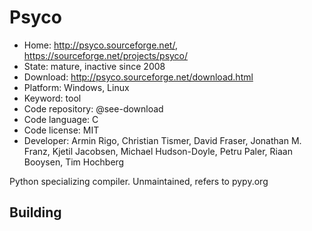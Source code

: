 # Psyco

- Home: http://psyco.sourceforge.net/, https://sourceforge.net/projects/psyco/
- State: mature, inactive since 2008
- Download: http://psyco.sourceforge.net/download.html
- Platform: Windows, Linux
- Keyword: tool
- Code repository: @see-download
- Code language: C
- Code license: MIT
- Developer: Armin Rigo, Christian Tismer, David Fraser, Jonathan M. Franz, Kjetil Jacobsen, Michael Hudson-Doyle, Petru Paler, Riaan Booysen, Tim Hochberg

Python specializing compiler.
Unmaintained, refers to pypy.org

## Building
